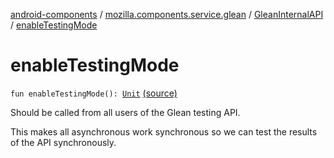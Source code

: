 [android-components](../../index.md) / [mozilla.components.service.glean](../index.md) / [GleanInternalAPI](index.md) / [enableTestingMode](./enable-testing-mode.md)

# enableTestingMode

`fun enableTestingMode(): `[`Unit`](https://kotlinlang.org/api/latest/jvm/stdlib/kotlin/-unit/index.html) [(source)](https://github.com/mozilla-mobile/android-components/blob/master/components/service/glean/src/main/java/mozilla/components/service/glean/Glean.kt#L431)

Should be called from all users of the Glean testing API.

This makes all asynchronous work synchronous so we can test the results of the
API synchronously.

